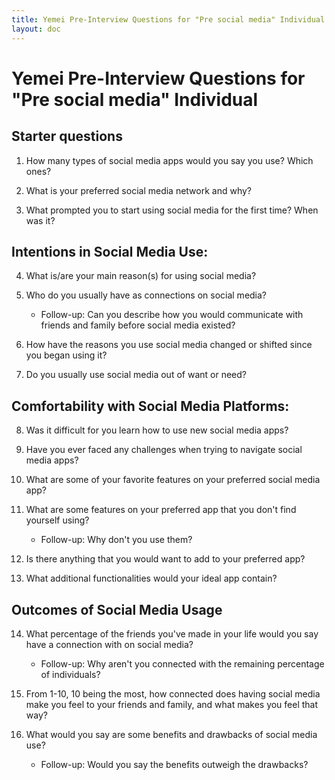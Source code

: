 ```yaml
---
title: Yemei Pre-Interview Questions for "Pre social media" Individual
layout: doc
---
```

# Yemei Pre-Interview Questions for "Pre social media" Individual
## Starter questions
1. How many types of social media apps would you say you use? Which ones?

2. What is your preferred social media network and why?

3. What prompted you to start using social media for the first time? When was it?

## Intentions in Social Media Use:
4. What is/are your main reason(s) for using social media?

5. Who do you usually have as connections on social media?
    - Follow-up: Can you describe how you would communicate with friends and family before social media existed?

6. How have the reasons you use social media changed or shifted since you began using it?

7. Do you usually use social media out of want or need? 

## Comfortability with Social Media Platforms:
8. Was it difficult for you learn how to use new social media apps?

9. Have you ever faced any challenges when trying to navigate social media apps?

10. What are some of your favorite features on your preferred social media app?

11. What are some features on your preferred app that you don't find yourself using? 
    - Follow-up: Why don't you use them?

12. Is there anything that you would want to add to your preferred app?

13. What additional functionalities would your ideal app contain?

## Outcomes of Social Media Usage 
14. What percentage of the friends you've made in your life would you say have a connection with on social media? 
    - Follow-up: Why aren't you connected with the remaining percentage of individuals?

15. From 1-10, 10 being the most, how connected does having social media make you feel to your friends and family, and what makes you feel that way?

17. What would you say are some benefits and drawbacks of social media use?
    - Follow-up: Would you say the benefits outweigh the drawbacks?
